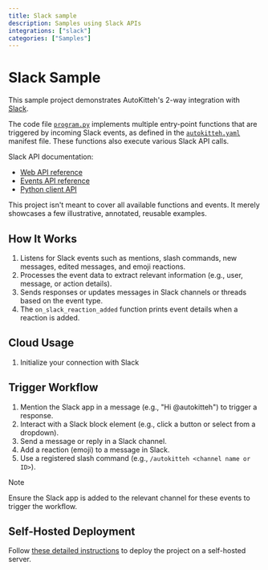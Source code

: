 ```yaml
---
title: Slack sample
description: Samples using Slack APIs
integrations: ["slack"]
categories: ["Samples"]
---
```


# Slack Sample

This sample project demonstrates AutoKitteh's 2-way integration with
[Slack](https://slack.com).

The code file [`program.py`](./program.py) implements multiple entry-point
functions that are triggered by incoming Slack events, as defined in the
[`autokitteh.yaml`](./autokitteh.yaml) manifest file. These functions also
execute various Slack API calls.

Slack API documentation:

- [Web API reference](https://api.slack.com/methods)
- [Events API reference](https://api.slack.com/events?filter=Events)
- [Python client API](https://slack.dev/python-slack-sdk/api-docs/slack_sdk/)

This project isn't meant to cover all available functions and events. It
merely showcases a few illustrative, annotated, reusable examples.

## How It Works

1. Listens for Slack events such as mentions, slash commands, new messages, edited messages, and emoji reactions.
2. Processes the event data to extract relevant information (e.g., user, message, or action details).
3. Sends responses or updates messages in Slack channels or threads based on the event type.
4. The `on_slack_reaction_added` function prints event details when a reaction is added.

## Cloud Usage

1. Initialize your connection with Slack

## Trigger Workflow

1. Mention the Slack app in a message (e.g., "Hi @autokitteh") to trigger a response.
2. Interact with a Slack block element (e.g., click a button or select from a dropdown).
3. Send a message or reply in a Slack channel.
4. Add a reaction (emoji) to a message in Slack.
5. Use a registered slash command (e.g., `/autokitteh <channel name or ID>`).

> [!NOTE]
> Ensure the Slack app is added to the relevant channel for these events to trigger the workflow.

## Self-Hosted Deployment

Follow [these detailed instructions](https://docs.autokitteh.com/get_started/deployment) to deploy the project on a self-hosted server.
